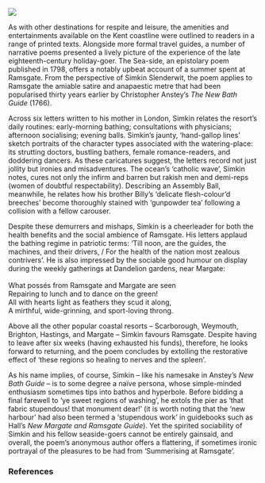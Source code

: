 <a href="https://juncture-digital.org"><img src="https://juncture-digital.org/images/ve-button.png"></a>
<param ve-config title="A Ramsgate Summer" author="Dr Shaun Regan" layout="vtl" 
banner="/images/banners/18c.jpg">

<param ve-entity eid="Q618045" aliases="Margate">
<param ve-entity eid="Q736439" aliases="Ramsgate">


As with other destinations for respite and leisure, the amenities and entertainments available on the Kent coastline were outlined to readers in a range of printed texts. Alongside more formal travel guides, a number of narrative poems presented a lively picture of the experience of the late eighteenth-century holiday-goer. The Sea-side, an epistolary poem published in 1798, offers a notably upbeat account of a summer spent at Ramsgate. From the perspective of Simkin Slenderwit, the poem applies to Ramsgate the amiable satire and anapaestic metre that had been popularised thirty years earlier by Christopher Anstey’s _The New Bath Guide_ (1766).

Across six letters written to his mother in London, Simkin relates the resort’s daily routines: early-morning bathing; consultations with physicians; afternoon socialising; evening balls. Simkin’s jaunty, ‘hand-gallop lines’ sketch portraits of the character types associated with the watering-place: its strutting doctors, bustling bathers, female romance-readers, and doddering dancers. As these caricatures suggest, the letters record not just jollity but ironies and misadventures. The ocean’s ‘catholic wave’, Simkin notes, cures not only the infirm and barren but rakish men and demi-reps (women of doubtful respectability). Describing an Assembly Ball, meanwhile, he relates how his brother Billy’s ‘delicate flesh-colour’d breeches’ become thoroughly stained with ‘gunpowder tea’ following a collision with a fellow carouser.
<param ve-image url="https://upload.wikimedia.org/wikipedia/commons/f/f7/Benjamin_West_-_The_Bathing_Place_at_Ramsgate_-_Google_Art_Project.jpg" label="The Bathing Place at Ramsgate c.1788" attribution="Benjamin West, Yale Center for British Art, Public domain, via Wikimedia Commons">

Despite these demurrers and mishaps, Simkin is a cheerleader for both the health benefits and the social ambience of Ramsgate. His letters applaud the bathing regime in patriotic terms: ‘Till noon, are the guides, the machines, and their drivers, / For the health of the nation most zealous contrivers’. He is also impressed by the sociable good humour on display during the weekly gatherings at Dandelion gardens, near Margate:
<br><br>
What possés from Ramsgate and Margate are seen   
Repairing to lunch and to dance on the green!   
All with hearts light as feathers they scud it along,   
A mirthful, wide-grinning, and sport-loving throng.   

Above all the other popular coastal resorts – Scarborough, Weymouth, Brighton, Hastings, and Margate – Simkin favours Ramsgate. Despite having to leave after six weeks (having exhausted his funds), therefore, he looks forward to returning, and the poem concludes by extolling the restorative effect of ‘these regions so healing to nerves and the spleen’.

As his name implies, of course, Simkin – like his namesake in Anstey’s _New Bath Guide_ – is to some degree a naïve persona, whose simple-minded enthusiasm sometimes tips into bathos and hyperbole. Before bidding a final farewell to ‘ye sweet regions of washing’, he extols the pier as ‘that fabric stupendous! that monument dear!’ (it is worth noting that the ‘new harbour’ had also been termed a ‘stupendous work’ in guidebooks such as Hall’s _New Margate and Ramsgate Guide_). Yet the spirited sociability of Simkin and his fellow seaside-goers cannot be entirely gainsaid, and overall, the poem’s anonymous author offers a flattering, if sometimes ironic portrayal of the pleasures to be had from ‘Summerising at Ramsgate’.
 
### References
[^ref1]: Hall’s New Margate and Ramsgate Guide (Margate, 1790)
[^ref2]: Regan, Shaun, ‘Bathing in Verse: Christopher Anstey’s The New Bath Guide and Georgian Resort Satire’, in _Spa Culture and Literature in England, 1500-1800_,  ed. Sophie Chiari and Samuel Cuisinier-Delorme (Cham: Palgrave Macmillan, 2021), pp. 135-157.
[^ref3]: The Sea-Side, a Poem, in Familiar Epistles from Mr. Simkin Slenderwit, Summerising at Ramsgate, to his Dear Mother in Town, 2nd edn (London, 1798)
